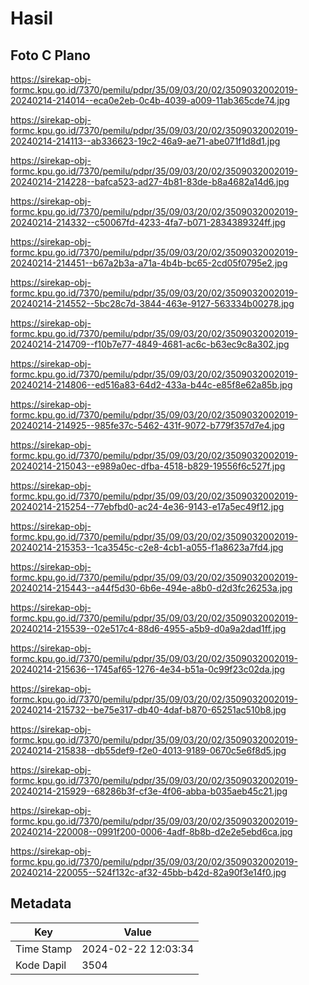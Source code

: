 # Hasil

## Foto C Plano

https://sirekap-obj-formc.kpu.go.id/7370/pemilu/pdpr/35/09/03/20/02/3509032002019-20240214-214014--eca0e2eb-0c4b-4039-a009-11ab365cde74.jpg

https://sirekap-obj-formc.kpu.go.id/7370/pemilu/pdpr/35/09/03/20/02/3509032002019-20240214-214113--ab336623-19c2-46a9-ae71-abe071f1d8d1.jpg

https://sirekap-obj-formc.kpu.go.id/7370/pemilu/pdpr/35/09/03/20/02/3509032002019-20240214-214228--bafca523-ad27-4b81-83de-b8a4682a14d6.jpg

https://sirekap-obj-formc.kpu.go.id/7370/pemilu/pdpr/35/09/03/20/02/3509032002019-20240214-214332--c50067fd-4233-4fa7-b071-2834389324ff.jpg

https://sirekap-obj-formc.kpu.go.id/7370/pemilu/pdpr/35/09/03/20/02/3509032002019-20240214-214451--b67a2b3a-a71a-4b4b-bc65-2cd05f0795e2.jpg

https://sirekap-obj-formc.kpu.go.id/7370/pemilu/pdpr/35/09/03/20/02/3509032002019-20240214-214552--5bc28c7d-3844-463e-9127-563334b00278.jpg

https://sirekap-obj-formc.kpu.go.id/7370/pemilu/pdpr/35/09/03/20/02/3509032002019-20240214-214709--f10b7e77-4849-4681-ac6c-b63ec9c8a302.jpg

https://sirekap-obj-formc.kpu.go.id/7370/pemilu/pdpr/35/09/03/20/02/3509032002019-20240214-214806--ed516a83-64d2-433a-b44c-e85f8e62a85b.jpg

https://sirekap-obj-formc.kpu.go.id/7370/pemilu/pdpr/35/09/03/20/02/3509032002019-20240214-214925--985fe37c-5462-431f-9072-b779f357d7e4.jpg

https://sirekap-obj-formc.kpu.go.id/7370/pemilu/pdpr/35/09/03/20/02/3509032002019-20240214-215043--e989a0ec-dfba-4518-b829-19556f6c527f.jpg

https://sirekap-obj-formc.kpu.go.id/7370/pemilu/pdpr/35/09/03/20/02/3509032002019-20240214-215254--77ebfbd0-ac24-4e36-9143-e17a5ec49f12.jpg

https://sirekap-obj-formc.kpu.go.id/7370/pemilu/pdpr/35/09/03/20/02/3509032002019-20240214-215353--1ca3545c-c2e8-4cb1-a055-f1a8623a7fd4.jpg

https://sirekap-obj-formc.kpu.go.id/7370/pemilu/pdpr/35/09/03/20/02/3509032002019-20240214-215443--a44f5d30-6b6e-494e-a8b0-d2d3fc26253a.jpg

https://sirekap-obj-formc.kpu.go.id/7370/pemilu/pdpr/35/09/03/20/02/3509032002019-20240214-215539--02e517c4-88d6-4955-a5b9-d0a9a2dad1ff.jpg

https://sirekap-obj-formc.kpu.go.id/7370/pemilu/pdpr/35/09/03/20/02/3509032002019-20240214-215636--1745af65-1276-4e34-b51a-0c99f23c02da.jpg

https://sirekap-obj-formc.kpu.go.id/7370/pemilu/pdpr/35/09/03/20/02/3509032002019-20240214-215732--be75e317-db40-4daf-b870-65251ac510b8.jpg

https://sirekap-obj-formc.kpu.go.id/7370/pemilu/pdpr/35/09/03/20/02/3509032002019-20240214-215838--db55def9-f2e0-4013-9189-0670c5e6f8d5.jpg

https://sirekap-obj-formc.kpu.go.id/7370/pemilu/pdpr/35/09/03/20/02/3509032002019-20240214-215929--68286b3f-cf3e-4f06-abba-b035aeb45c21.jpg

https://sirekap-obj-formc.kpu.go.id/7370/pemilu/pdpr/35/09/03/20/02/3509032002019-20240214-220008--0991f200-0006-4adf-8b8b-d2e2e5ebd6ca.jpg

https://sirekap-obj-formc.kpu.go.id/7370/pemilu/pdpr/35/09/03/20/02/3509032002019-20240214-220055--524f132c-af32-45bb-b42d-82a90f3e14f0.jpg


## Metadata

| Key        | Value               |
| ---------- | ------------------- |
| Time Stamp | 2024-02-22 12:03:34 |
| Kode Dapil | 3504                |



